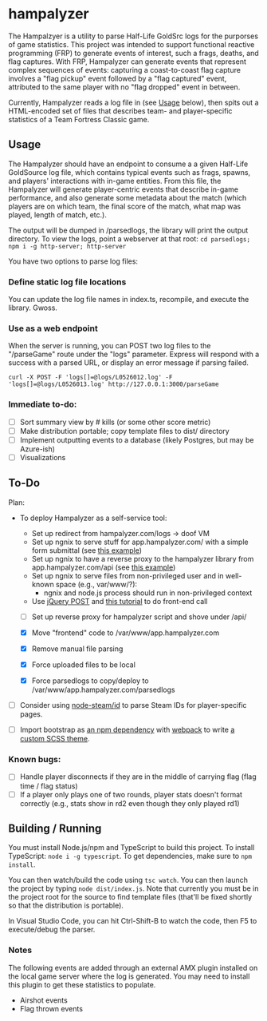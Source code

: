 # hampalyzer

The Hampalzyer is a utility to parse Half-Life GoldSrc logs for the purporses of game statistics.  This project was intended to support functional reactive programming (FRP) to generate events of interest, such a frags, deaths, and flag captures.  With FRP, Hampalyzer can generate events that represent complex sequences of events: capturing a coast-to-coast flag capture involves a "flag pickup" event followed by a "flag captured" event, attributed to the same player with no "flag dropped" event in between.

Currently, Hampalyzer reads a log file in (see [Usage](#usage) below), then spits out a HTML-encoded set of files that describes team- and player-specific statistics of a Team Fortress Classic game.

## Usage

The Hampalyzer should have an endpoint to consume a a given Half-Life GoldSource log file, which contains typical events such as frags, spawns, and players' interactions with in-game entities. From this file, the Hampalyzer will generate player-centric events that describe in-game performance, and also generate some metadata about the match (which players are on which team, the final score of the match, what map was played, length of match, etc.).

The output will be dumped in /parsedlogs, the library will print the output directory.  To view the logs, point a webserver at that root: `cd parsedlogs; npm i -g http-server; http-server`

You have two options to parse log files:

### Define static log file locations

You can update the log file names in index.ts, recompile, and execute the library.  Gwoss.

### Use as a web endpoint

When the server is running, you can POST two log files to the "/parseGame" route under the "logs" parameter.  Express will respond with a success with a parsed URL, or display an error message if parsing failed.

```
curl -X POST -F 'logs[]=@logs/L0526012.log' -F 'logs[]=@logs/L0526013.log' http://127.0.0.1:3000/parseGame
```

### Immediate to-do:

- [ ] Sort summary view by # kills (or some other score metric)
- [ ] Make distribution portable; copy template files to dist/ directory
- [ ] Implement outputting events to a database (likely Postgres, but may be Azure-ish)
- [ ] Visualizations

## To-Do

Plan:
- To deploy Hampalyzer as a self-service tool:
    - Set up redirect from hampalyzer.com/logs -> doof VM
    - Set up ngnix to serve stuff for app.hampalyzer.com/ with a simple form submittal (see [this example](https://stackabuse.com/handling-file-uploads-in-node-js-with-expres-and-multer/))
    - Set up ngnix to have a reverse proxy to the hampalyzer library from app.hampalyzer.com/api (see [this example](https://www.digitalocean.com/community/tutorials/how-to-set-up-a-node-js-application-for-production-on-ubuntu-16-04))
    - Set up ngnix to serve files from non-privileged user and in well-known space (e.g., var/www/?):
        - ngnix and node.js process should run in non-privileged context
    - Use [jQuery POST](https://api.jquery.com/jquery.post/) and [this tutorial](https://attacomsian.com/blog/xhr-node-file-upload) to do front-end call

    - [ ] Set up reverse proxy for hampalyzer script and shove under /api/
    - [x] Move "frontend" code to /var/www/app.hampalyzer.com
    - [x] Remove manual file parsing
    - [x] Force uploaded files to be local
    - [x] Force parsedlogs to copy/deploy to /var/www/app.hampalyzer.com/parsedlogs


- [ ] Consider using [node-steam/id](https://github.com/node-steam/id) to parse Steam IDs for player-specific pages.
- [ ] Import bootstrap as [an npm dependency](https://getbootstrap.com/docs/4.4/getting-started/download/#npm) with [webpack](https://getbootstrap.com/docs/4.4/getting-started/webpack/) to write [a custom SCSS theme](https://getbootstrap.com/docs/4.4/getting-started/theming/).


### Known bugs:

- [ ] Handle player disconnects if they are in the middle of carrying flag (flag time / flag status)
- [ ] If a player only plays one of two rounds, player stats doesn't format correctly (e.g., stats show in rd2 even though they only played rd1)

## Building / Running

You must install Node.js/npm and TypeScript to build this project.  To install TypeScript: `node i -g typescript`.  To get dependencies, make sure to `npm install`.

You can then watch/build the code using `tsc watch`.  You can then launch the project by typing `node dist/index.js`.  Note that currently you must be in the project root for the source to find template files (that'll be fixed shortly so that the distribution is portable).

In Visual Studio Code, you can hit Ctrl-Shift-B to watch the code, then F5 to execute/debug the parser.

### Notes

The following events are added through an external AMX plugin installed on the local game server where the log is generated.  You may need to install this plugin to get these statistics to populate.
* Airshot events
* Flag thrown events

